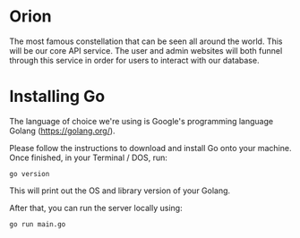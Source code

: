 # Orion
The most famous constellation that can be seen all around the world. This will be our core API service. The user and admin websites will both funnel through this service in order for users to interact with our database.

# Installing Go
The language of choice we're using is Google's programming language Golang (https://golang.org/).

Please follow the instructions to download and install Go onto your machine.
Once finished, in your Terminal / DOS, run:
```
go version
```
This will print out the OS and library version of your Golang.

After that, you can run the server locally using:
```
go run main.go
```
